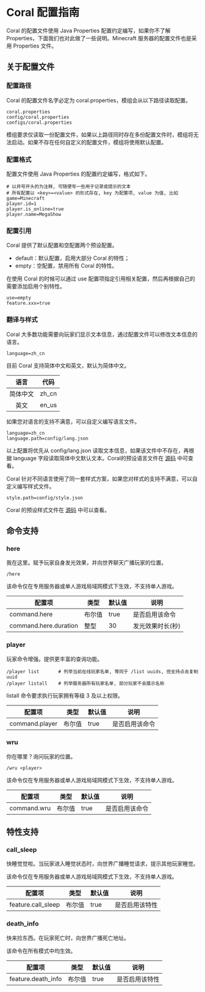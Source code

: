 # Coral 配置指南

Coral 的配置文件使用 Java Properties 配置约定编写，如果你不了解 Properties，下面我们也对此做了一些说明。Minecraft 服务器的配置文件也是采用 Properties 文件。

## 关于配置文件

### 配置路径

Coral 的配置文件名字必定为 coral.properties，模组会从以下路径读取配置。

```
coral.properties
config/coral.properties
configs/coral.properties
```

模组要求仅读取一份配置文件，如果以上路径同时存在多份配置文件时，模组将无法启动。如果不存在任何自定义的配置文件，模组将使用默认配置。

### 配置格式

配置文件使用 Java Properties 的配置约定编写，格式如下。

```properties
# 以井号开头的为注释, 可随便写一些用于记录或提示的文本
# 所有配置以 <key>=<value> 的形式存在, key 为配置项, value 为值, 比如
game=Minecraft
player.id=1
player.is_online=true
player.name=MegaShow
```

### 配置引用

Coral 提供了默认配置和空配置两个预设配置。

- default：默认配置，启用大部分 Coral 的特性；
- empty：空配置，禁用所有 Coral 的特性。

在使用 Coral 的时候可以通过 use 配置项指定引用相关配置，然后再根据自己的需要添加启用个别特性。

```properties
use=empty
feature.xxx=true
```

### 翻译与样式

Coral 大多数功能需要向玩家们显示文本信息，通过配置文件可以修改文本信息的语言。

```properties
language=zh_cn
```

目前 Coral 支持简体中文和英文，默认为简体中文。

|   语言   |  代码   |
| :------: |:-----:|
| 简体中文 | zh_cn |
|   英文   | en_us |

如果您对语言的支持不满意，可以自定义编写语言文件。

```properties
language=zh_cn
language.path=config/lang.json
```

以上配置将优先从 config/lang.json 读取文本信息，如果该文件中不存在，再根据 language 字段读取简体中文默认文本。Coral的预设语言文件在 [源码](https://github.com/UnknownBuild/Coral/tree/master/src/main/resources/assets/coral/lang) 中可查看。

Coral 针对不同语言使用了同一套样式方案，如果您对样式的支持不满意，可以自定义编写样式文件。

```properties
style.path=config/style.json
```

Coral 的预设样式文件在 [源码](https://github.com/UnknownBuild/Coral/tree/master/src/main/resources/assets/coral/style.json) 中可以查看。

## 命令支持

### here

我在这里。赋予玩家自身发光效果，并向世界聊天广播玩家的位置。

```
/here
```

该命令仅在专用服务器或单人游戏局域网模式下生效，不支持单人游戏。

| 配置项 | 类型 | 默认值 | 说明        |
|--|--|--|--|
| command.here | 布尔值 | true | 是否启用该命令   |
| command.here.duration | 整型 | 30 | 发光效果时长(秒) |

### player

玩家命令增强。提供更丰富的查询功能。

```
/player list       # 列举当前在线玩家名单, 等同于 /list uuids, 但支持点击复制 uuid
/player listall    # 列举服务器所有玩家名单, 部分玩家不会展示名称
```

listall 命令要求执行玩家拥有等级 3 及以上权限。

| 配置项            | 类型 | 默认值 | 说明        |
|----------------|--|--|--|
| command.player | 布尔值 | true | 是否启用该命令   |

### wru

你在哪里？询问玩家的位置。

```
/wru <player>
```

该命令仅在专用服务器或单人游戏局域网模式下生效，不支持单人游戏。

| 配置项                   | 类型 | 默认值 | 说明        |
|-----------------------|--|--|--|
| command.wru           | 布尔值 | true | 是否启用该命令   |

## 特性支持

### call_sleep

快睡觉觉啦。当玩家进入睡觉状态时，向世界广播睡觉请求，提示其他玩家睡觉。

该命令仅在专用服务器或单人游戏局域网模式下生效，不支持单人游戏。

| 配置项                | 类型 | 默认值 | 说明      |
|--------------------|--|--|---------|
| feature.call_sleep | 布尔值 | true | 是否启用该特性 |

### death_info

快来捡东西。在玩家死亡时，向世界广播死亡地址。

该命令在所有模式中均生效。

| 配置项                | 类型 | 默认值 | 说明      |
|--------------------|--|--|---------|
| feature.death_info | 布尔值 | true | 是否启用该特性 |
